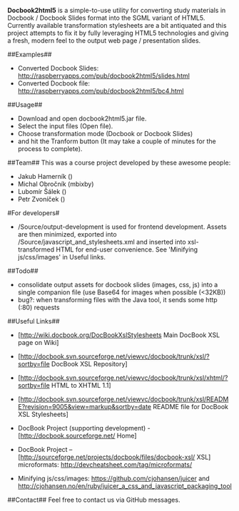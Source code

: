 **Docbook2html5** is a simple-to-use utility for converting study materials in Docbook / Docbook Slides format into the SGML variant of HTML5. Currently available transformation stylesheets are a bit antiquated and this project attempts to fix it by fully leveraging HTML5 technologies and giving a fresh, modern feel to the output web page / presentation slides.


##Examples##
* Converted Docbook Slides: http://raspberryapps.com/pub/docbook2html5/slides.html
* Converted Docbook file: http://raspberryapps.com/pub/docbook2html5/bc4.html

##Usage##
* Download and open docbook2html5.jar file. 
* Select the input files (Open file). 
* Choose transformation mode (Docbook or Docbook Slides)
* and hit the Tranform button (It may take a couple of minutes for the process to complete).

##Team##
This was a course project developed by these awesome people:

* Jakub Hamerník ()
* Michal Obročník (mbixby)
* Lubomír Šálek ()
* Petr Zvoníček ()

#For developers#
* /Source/output-development is used for frontend development. Assets are then minimized, exported into /Source/javascript_and_stylesheets.xml and inserted into xsl-transformed HTML for end-user convenience. See 'Minifying js/css/images' in Useful links.


##Todo##
* consolidate output assets for docbook slides (images, css, js) into a single companion file (use Base64 for images when possible (<32KB))
* bug?: when transforming files with the Java tool, it sends some http (:80) requests

##Useful Links##
* [http://wiki.docbook.org/DocBookXslStylesheets Main DocBook XSL page on Wiki]
* [http://docbook.svn.sourceforge.net/viewvc/docbook/trunk/xsl/?sortby=file DocBook XSL Repository]
* [http://docbook.svn.sourceforge.net/viewvc/docbook/trunk/xsl/xhtml/?sortby=file HTML to XHTML 1.1]
* [http://docbook.svn.sourceforge.net/viewvc/docbook/trunk/xsl/README?revision=9005&view=markup&sortby=date README file for DocBook XSL Stylesheets]
* DocBook Project (supporting development) - [http://docbook.sourceforge.net/ Home]
* DocBook Project – [http://sourceforge.net/projects/docbook/files/docbook-xsl/ XSL]
microformats: http://devcheatsheet.com/tag/microformats/

* Minifying js/css/images: https://github.com/cjohansen/juicer and http://cjohansen.no/en/ruby/juicer_a_css_and_javascript_packaging_tool

##Contact##
Feel free to contact us via GitHub messages.